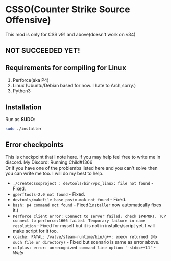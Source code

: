 # CSSO(Counter Strike Source Offensive)
This mod is only for CSS v91 and above(doesn't work on v34)  
## NOT SUCCEEDED YET!
## Requirements for compiling for Linux
1) Perforce(aka P4)
2) Linux (Ubuntu/Debian based for now. I hate to Arch,sorry.)
3) Python3
## Installation
Run as **SUDO**: 
```bash
sudo ./installer
```



## Error checkpoints
This is checkpoint that I note here. If you may help feel free to write me in discord. My Discord: Running Child#1366  
Or if you have one of the problembs listed here and you can't solve then you can write me too. I will do my best to help.  
- `./createcssoproject : devtools/bin/vpc_linux: file not found` - Fixed.
- `gperftools-2.0 not found` - Fixed.
- `devtools/makefile_base_posix.mak not found` - Fixed.
- `bash: p4 command not found` - Fixed(`installer` now automatically fixes it.)
- `Perforce client error:
	Connect to server failed; check $P4PORT.
	TCP connect to perforce:1666 failed.
	Temporary failure in name resolution` - Fixed for myself but it is not in installer/script yet. I will make script for it too.
- `ccache: FATAL: /valve/steam-runtime/bin/g++: execv returned (No such file or directory)` - Fixed but scenario is same as error above.
- `cc1plus: error: unrecognized command line option '-std=c++11'` - *Welp*
